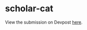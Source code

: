 # scholar-cat

View the submission on Devpost <a href="https://devpost.com/software/scholar-cat">here</a>.
